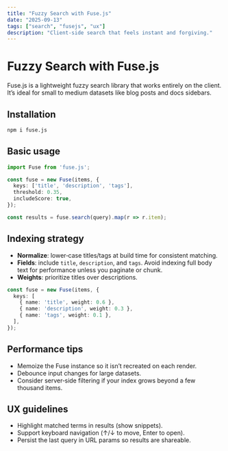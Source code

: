 ```yaml
---
title: "Fuzzy Search with Fuse.js"
date: "2025-09-13"
tags: ["search", "fusejs", "ux"]
description: "Client-side search that feels instant and forgiving."
---
```


# Fuzzy Search with Fuse.js

Fuse.js is a lightweight fuzzy search library that works entirely on the client. It’s ideal for small to medium datasets like blog posts and docs sidebars.

## Installation

```bash
npm i fuse.js
```

## Basic usage

```ts
import Fuse from 'fuse.js';

const fuse = new Fuse(items, {
  keys: ['title', 'description', 'tags'],
  threshold: 0.35,
  includeScore: true,
});

const results = fuse.search(query).map(r => r.item);
```

## Indexing strategy

- **Normalize**: lower‑case titles/tags at build time for consistent matching.
- **Fields**: include `title`, `description`, and `tags`. Avoid indexing full body text for performance unless you paginate or chunk.
- **Weights**: prioritize titles over descriptions.

```ts
const fuse = new Fuse(items, {
  keys: [
    { name: 'title', weight: 0.6 },
    { name: 'description', weight: 0.3 },
    { name: 'tags', weight: 0.1 },
  ],
});
```

## Performance tips

- Memoize the Fuse instance so it isn’t recreated on each render.
- Debounce input changes for large datasets.
- Consider server‑side filtering if your index grows beyond a few thousand items.

## UX guidelines

- Highlight matched terms in results (show snippets).
- Support keyboard navigation (↑/↓ to move, Enter to open).
- Persist the last query in URL params so results are shareable.
